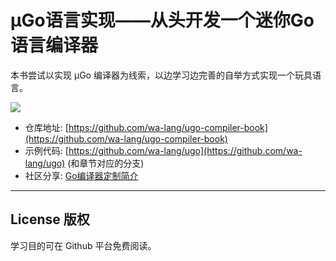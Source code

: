 # µGo语言实现——从头开发一个迷你Go语言编译器

本书尝试以实现 µGo 编译器为线索，以边学习边完善的自举方式实现一个玩具语言。

![](cover.png)

- 仓库地址: [https://github.com/wa-lang/ugo-compiler-book](https://github.com/wa-lang/ugo-compiler-book)
- 示例代码: [https://github.com/wa-lang/ugo](https://github.com/wa-lang/ugo) (和章节对应的分支)
- 社区分享: [Go编译器定制简介](go-compiler-intro.html)

---

## License 版权

学习目的可在 Github 平台免费阅读。
